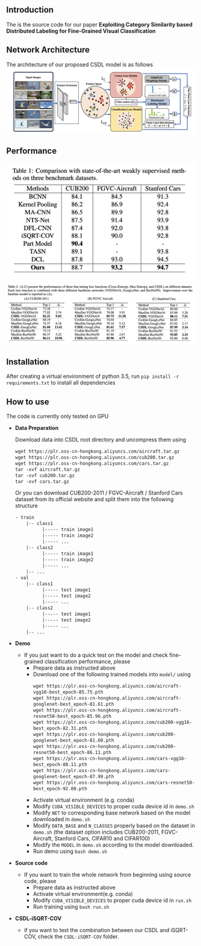 Introduction
------------
The is the source code for our paper **Exploiting Category Similarity based Distributed Labeling for Fine-Grained Visual Classification**

Network Architecture
--------------------
The architecture of our proposed CSDL model is as follows
![network](asserts/Fig1.png)

Performance
-----------
![performance](asserts/Fig2.png)
![performance](asserts/Fig3.png)

Installation
------------
After creating a virtual environment of python 3.5, run `pip install -r requirements.txt` to install all dependencies

How to use
----------
The code is currently only tested on GPU
* **Data Preparation**
    
    Download data into CSDL root directory and uncompress them using
    ```
    wget https://plr.oss-cn-hongkong.aliyuncs.com/aircraft.tar.gz
    wget https://plr.oss-cn-hongkong.aliyuncs.com/cub200.tar.gz
    wget https://plr.oss-cn-hongkong.aliyuncs.com/cars.tar.gz
    tar -xvf aircraft.tar.gz
    tar -xvf cub200.tar.gz
    tar -xvf cars.tar.gz
    ```
    Or you can download CUB200-2011 / FGVC-Aircraft / Stanford Cars dataset from its official website and split them into the following structure
    ```
    - train
        |-- class1
              |----- train image1
              |----- train image2
              |----- ...
        |-- class2
              |----- train image1
              |----- train image2
              |----- ...
        |-- ...
    - val
        |-- class1
              |----- test image1
              |----- test image2
              |----- ...
        |-- class2
              |----- test image1
              |----- test image2
              |----- ...
        |-- ...
    ```
    
* **Demo**
    - If you just want to do a quick test on the model and check fine-grained classification performance, please
        - Prepare data as instructed above
        - Download one of the following trained models into `model/` using
            ```
            wget https://plr.oss-cn-hongkong.aliyuncs.com/aircraft-vgg16-best_epoch-85.75.pth
            wget https://plr.oss-cn-hongkong.aliyuncs.com/aircraft-googlenet-best_epoch-81.61.pth
            wget https://plr.oss-cn-hongkong.aliyuncs.com/aircraft-resnet50-best_epoch-85.96.pth
            wget https://plr.oss-cn-hongkong.aliyuncs.com/cub200-vgg16-best_epoch-82.31.pth
            wget https://plr.oss-cn-hongkong.aliyuncs.com/cub200-googlenet-best_epoch-81.60.pth
            wget https://plr.oss-cn-hongkong.aliyuncs.com/cub200-resnet50-best_epoch-86.11.pth
            wget https://plr.oss-cn-hongkong.aliyuncs.com/cars-vgg16-best_epoch-88.11.pth
            wget https://plr.oss-cn-hongkong.aliyuncs.com/cars-googlenet-best_epoch-87.99.pth
            wget https://plr.oss-cn-hongkong.aliyuncs.com/cars-resnet50-best_epoch-92.00.pth
            ```
        - Activate virtual environment (e.g. conda)
        - Modify `CUDA_VISIBLE_DEVICES` to proper cuda device id in `demo.sh` 
        - Modify `NET` to corresponding base network based on the model downloaded in `demo.sh` 
        - Modify `DATA_BASE` and `N_CLASSES` properly based on the dataset in `demo.sh` (the dataset option includes CUB200-2011, FGVC-Aircraft, Stanford Cars, CIFAR10 and CIFAR100)
        - Modify the `MODEL` in `demo.sh` according to the model downloaded.
        - Run demo using `bash demo.sh`
        
* **Source code**
    - If you want to train the whole network from beginning using source code, please
        - Prepare data as instructed above
        - Activate virtual environment(e.g. conda) 
        - Modify `CUDA_VISIBLE_DEVICES` to proper cuda device id in `run.sh`
        - Run training using `bash run.sh`


* **CSDL-iSQRT-COV**
    - if you want to test the combination between our CSDL and iSQRT-COV, check the `CSDL-iSQRT-COV` folder.
